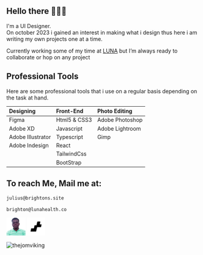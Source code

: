 ## Hello there 🙋🏾‍♂️

I'm a UI Designer. <br/>
On october 2023 i gained an interest in making what i design thus here i am writing my own projects one at a time.

[LUNA]: https://lunafrica.com
Currently working some of my time at [LUNA] but I’m always ready to collaborate or hop on any project<br/>

## Professional Tools
Here are some professional tools that i use on a regular basis depending on the task at hand.

| Designing | Front-End | Photo Editing |
| :-----------| :----------- | :-------------- |
| Figma | Html5 & CSS3 | Adobe Photoshop | 
| Adobe XD | Javascript | Adobe Lightroom | 
| Adobe Illustrator | Typescript | Gimp | 
| Adobe Indesign | React | | 
| | TailwindCss | |
| | BootStrap | | 

## To reach Me, Mail me at:
```
julius@brightons.site
```
```
brighton@lunahealth.co
```
<a href="https://julius.brightons.site"><img src="Public/admin.png" width="50px"><a/>
<a href="https://brightons.site"><img src="Public/LOGO.png" width="47.5px"><a/>

<a href="https://www.buymeacoffee.com/thejomviking"><img align="left" src="https://cdn.buymeacoffee.com/buttons/v2/default-yellow.png" width="150px" alt="thejomviking"/></a>
